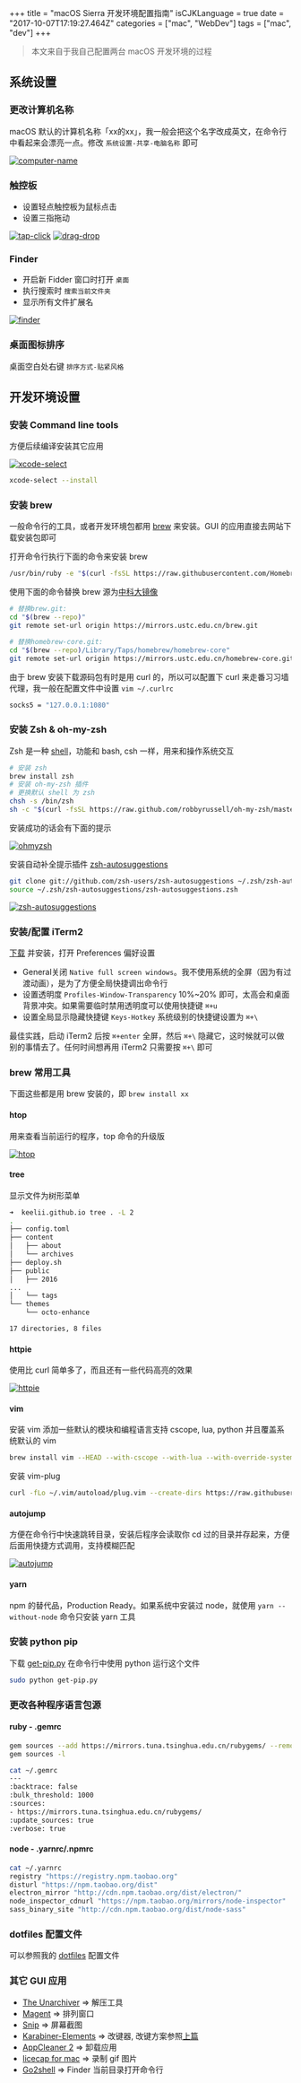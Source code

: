 +++
title = "macOS Sierra 开发环境配置指南"
isCJKLanguage = true
date = "2017-10-07T17:19:27.464Z"
categories = ["mac", "WebDev"]
tags = ["mac", "dev"]
+++

> 本文来自于我自己配置两台 macOS 开发环境的过程

## 系统设置

### 更改计算机名称

macOS 默认的计算机名称「xx的xx」，我一般会把这个名字改成英文，在命令行中看起来会漂亮一点。修改 `系统设置-共享-电脑名称` 即可

[![computer-name](//img20.360buyimg.com/devfe/jfs/t9919/194/838196844/87087/80259170/59d8e3f4N4277172a.png)](//img20.360buyimg.com/devfe/jfs/t9919/194/838196844/87087/80259170/59d8e3f4N4277172a.png)

### 触控板

* 设置轻点触控板为鼠标点击
* 设置三指拖动

[![tap-click](//img13.360buyimg.com/devfe/jfs/t10129/124/847447368/253995/96574062/59d8e534Nc3e40d9f.png)](//img13.360buyimg.com/devfe/jfs/t10129/124/847447368/253995/96574062/59d8e534Nc3e40d9f.png)
[![drag-drop](//img10.360buyimg.com/devfe/jfs/t10396/219/830021333/98488/bcc6e984/59d8e43cN04d84771.png)](//img10.360buyimg.com/devfe/jfs/t10396/219/830021333/98488/bcc6e984/59d8e43cN04d84771.png)

### Finder

* 开启新 Fidder 窗口时打开 `桌面`
* 执行搜索时 `搜索当前文件夹`
* 显示所有文件扩展名

[![finder](//img11.360buyimg.com/devfe/jfs/t9571/278/833569016/71935/221e5956/59d8e45dN67661921.png)](//img11.360buyimg.com/devfe/jfs/t9571/278/833569016/71935/221e5956/59d8e45dN67661921.png)

### 桌面图标排序

桌面空白处右键 `排序方式-贴紧风格`

## 开发环境设置

### 安装 Command line tools

方便后续编译安装其它应用

[![xcode-select](//img13.360buyimg.com/devfe/jfs/t9601/44/840280004/58067/a2e0aa5e/59d8e496N2cdf9cca.png)](//img13.360buyimg.com/devfe/jfs/t9601/44/840280004/58067/a2e0aa5e/59d8e496N2cdf9cca.png)

```bash
xcode-select --install
```

### 安装 brew

一般命令行的工具，或者开发环境包都用 [brew](https://brew.sh/) 来安装。GUI 的应用直接去网站下载安装包即可

打开命令行执行下面的命令来安装 brew

```bash
/usr/bin/ruby -e "$(curl -fsSL https://raw.githubusercontent.com/Homebrew/install/master/install)"
```

使用下面的命令替换 brew 源为[中科大镜像](https://lug.ustc.edu.cn/wiki/mirrors/help/brew.git)

```bash
# 替换brew.git:
cd "$(brew --repo)"
git remote set-url origin https://mirrors.ustc.edu.cn/brew.git

# 替换homebrew-core.git:
cd "$(brew --repo)/Library/Taps/homebrew/homebrew-core"
git remote set-url origin https://mirrors.ustc.edu.cn/homebrew-core.git
```
由于 brew 安装下载源码包有时是用 curl 的，所以可以配置下 curl 来走番习习墙代理，我一般在配置文件中设置 `vim ~/.curlrc`

```bash
socks5 = "127.0.0.1:1080"
```
### 安装 Zsh & oh-my-zsh

Zsh 是一种 [shell](https://zh.wikipedia.org/wiki/Unix_shell)，功能和 bash, csh 一样，用来和操作系统交互

```bash
# 安装 zsh
brew install zsh
# 安装 oh-my-zsh 插件
# 更换默认 shell 为 zsh
chsh -s /bin/zsh
sh -c "$(curl -fsSL https://raw.github.com/robbyrussell/oh-my-zsh/master/tools/install.sh)"
```
安装成功的话会有下面的提示

[![ohmyzsh](//img13.360buyimg.com/devfe/jfs/t10303/164/828630186/232717/e8624f08/59d8e4d7N2c9b44f6.png)](//img13.360buyimg.com/devfe/jfs/t10303/164/828630186/232717/e8624f08/59d8e4d7N2c9b44f6.png)

安装自动补全提示插件 [zsh-autosuggestions](https://github.com/zsh-users/zsh-autosuggestions)

```bash
git clone git://github.com/zsh-users/zsh-autosuggestions ~/.zsh/zsh-autosuggestions
source ~/.zsh/zsh-autosuggestions/zsh-autosuggestions.zsh
```

[![zsh-autosuggestions](//img30.360buyimg.com/devfe/jfs/t10564/347/828202786/16788/8bd58613/59d8e50cN2ef8aa62.gif)](//img30.360buyimg.com/devfe/jfs/t10564/347/828202786/16788/8bd58613/59d8e50cN2ef8aa62.gif)

### 安装/配置 iTerm2

[下载](https://www.iterm2.com/) 并安装，打开 Preferences 偏好设置

* General关闭 `Native full screen windows`。我不使用系统的全屏（因为有过渡动画），是为了方便全局快捷调出命令行
* 设置透明度 `Profiles-Window-Transparency` 10%~20% 即可，太高会和桌面背景冲突。如果需要临时禁用透明度可以使用快捷键 `⌘+u`
* 设置全局显示隐藏快捷键 `Keys-Hotkey` 系统级别的快捷键设置为 `⌘+\`

最佳实践，启动 iTerm2 后按 `⌘+enter` 全屏，然后 `⌘+\` 隐藏它，这时候就可以做别的事情去了。任何时间想再用 iTerm2 只需要按 `⌘+\` 即可

### brew 常用工具

下面这些都是用 brew 安装的，即 `brew install xx`

#### htop

用来查看当前运行的程序，top 命令的升级版

[![htop](//img11.360buyimg.com/devfe/jfs/t10783/119/847515894/438295/9e4709ce/59d8e566N62c288f9.png)](//img11.360buyimg.com/devfe/jfs/t10783/119/847515894/438295/9e4709ce/59d8e566N62c288f9.png)

#### tree

显示文件为树形菜单

```bash
➜  keelii.github.io tree . -L 2
.
├── config.toml
├── content
│   ├── about
│   └── archives
├── deploy.sh
├── public
│   ├── 2016
...
│   └── tags
└── themes
    └── octo-enhance

17 directories, 8 files
```

#### httpie

使用比 curl 简单多了，而且还有一些代码高亮的效果

[![httpie](//img13.360buyimg.com/devfe/jfs/t9175/233/2384082355/52554/472f733/59d8e58fN956a159a.png)](//img13.360buyimg.com/devfe/jfs/t9175/233/2384082355/52554/472f733/59d8e58fN956a159a.png)

#### vim

安装 vim 添加一些默认的模块和编程语言支持 cscope, lua, python 并且覆盖系统默认的 vim

```bash
brew install vim --HEAD --with-cscope --with-lua --with-override-system-vim --with-luajit --with-python
```

安装 vim-plug

```bash
curl -fLo ~/.vim/autoload/plug.vim --create-dirs https://raw.githubusercontent.com/junegunn/vim-plug/master/plug.vim
```

#### autojump

方便在命令行中快速跳转目录，安装后程序会读取你 cd 过的目录并存起来，方便后面用快捷方式调用，支持模糊匹配

[![autojump](//img14.360buyimg.com/devfe/jfs/t9631/290/833857815/33393/fd393bbd/59d8e5b2Na4ea2eb9.png)](//img14.360buyimg.com/devfe/jfs/t9631/290/833857815/33393/fd393bbd/59d8e5b2Na4ea2eb9.png)

#### yarn

npm 的替代品，Production Ready。如果系统中安装过 node，就使用 `yarn --without-node` 命令只安装 yarn 工具

### 安装 python pip

下载 [get-pip.py](https://bootstrap.pypa.io/get-pip.py) 在命令行中使用 python 运行这个文件

```bash
sudo python get-pip.py
```

### 更改各种程序语言包源

#### ruby - .gemrc

```bash
gem sources --add https://mirrors.tuna.tsinghua.edu.cn/rubygems/ --remove https://rubygems.org/
gem sources -l
```

```bash
cat ~/.gemrc
---
:backtrace: false
:bulk_threshold: 1000
:sources:
- https://mirrors.tuna.tsinghua.edu.cn/rubygems/
:update_sources: true
:verbose: true
```

#### node - .yarnrc/.npmrc

```bash
cat ~/.yarnrc
registry "https://registry.npm.taobao.org"
disturl "https://npm.taobao.org/dist"
electron_mirror "http://cdn.npm.taobao.org/dist/electron/"
node_inspector_cdnurl "https://npm.taobao.org/mirrors/node-inspector"
sass_binary_site "http://cdn.npm.taobao.org/dist/node-sass"
```

### dotfiles 配置文件

可以参照我的 [dotfiles](https://github.com/keelii/dotfiles) 配置文件

### 其它 GUI 应用

* [The Unarchiver](https://theunarchiver.com/) ⇒ 解压工具
* [Magent](https://itunes.apple.com/cn/app/magnet/id441258766?mt=12) ⇒ 排列窗口
* [Snip](http://snip.qq.com/) ⇒ 屏幕截图
* [Karabiner-Elements](https://pqrs.org/osx/karabiner/) ⇒ 改键器, 改键方案参照[上篇](/2017/10/03/how-to-map-single-command-key-on-mac/)
* [AppCleaner 2](https://freemacsoft.net/appcleaner/) ⇒ 卸载应用
* [licecap for mac](https://www.cockos.com/licecap/) ⇒ 录制 gif 图片
* [Go2shell](http://zipzapmac.com/go2shell) ⇒ Finder 当前目录打开命令行


